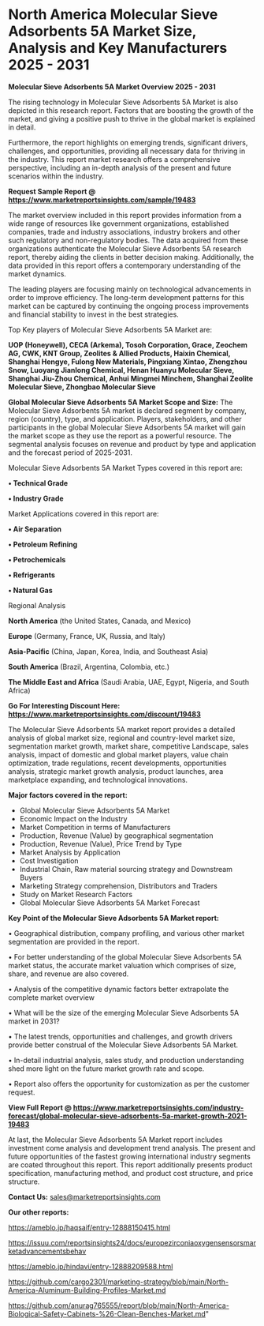 # North America Molecular Sieve Adsorbents 5A Market Size, Analysis and Key Manufacturers 2025 - 2031

<Strong> Molecular Sieve Adsorbents 5A Market Overview 2025 - 2031</strong>

The rising technology in Molecular Sieve Adsorbents 5A Market is also depicted in this research report. Factors that are boosting the growth of the market, and giving a positive push to thrive in the global market is explained in detail.

Furthermore, the report highlights on emerging trends, significant drivers, challenges, and opportunities, providing all necessary data for thriving in the industry. This report market research offers a comprehensive perspective, including an in-depth analysis of the present and future scenarios within the industry.

<strong>Request Sample Report @ <a href=https://www.marketreportsinsights.com/sample/19483>https://www.marketreportsinsights.com/sample/19483</a></strong>

The market overview included in this report provides information from a wide range of resources like government organizations, established companies, trade and industry associations, industry brokers and other such regulatory and non-regulatory bodies. The data acquired from these organizations authenticate the Molecular Sieve Adsorbents 5A research report, thereby aiding the clients in better decision making. Additionally, the data provided in this report offers a contemporary understanding of the market dynamics.

The leading players are focusing mainly on technological advancements in order to improve efficiency. The long-term development patterns for this market can be captured by continuing the ongoing process improvements and financial stability to invest in the best strategies.

Top Key players of Molecular Sieve Adsorbents 5A Market are:

<strong>UOP (Honeywell), CECA (Arkema), Tosoh Corporation, Grace, Zeochem AG, CWK, KNT Group, Zeolites & Allied Products, Haixin Chemical, Shanghai Hengye, Fulong New Materials, Pingxiang Xintao, Zhengzhou Snow, Luoyang Jianlong Chemical, Henan Huanyu Molecular Sieve, Shanghai Jiu-Zhou Chemical, Anhui Mingmei Minchem, Shanghai Zeolite Molecular Sieve, Zhongbao Molecular Sieve</strong>

<strong><b>Global Molecular Sieve Adsorbents 5A Market Scope and Size:</b></strong>
The Molecular Sieve Adsorbents 5A market is declared segment by company, region (country), type, and application. Players, stakeholders, and other participants in the global Molecular Sieve Adsorbents 5A market will gain the market scope as they use the report as a powerful resource. The segmental analysis focuses on revenue and product by type and application and the forecast period of 2025-2031.

Molecular Sieve Adsorbents 5A Market Types covered in this report are:

<strong>• Technical Grade

• Industry Grade</strong>

Market Applications covered in this report are:

<strong>• Air Separation

• Petroleum Refining

• Petrochemicals

• Refrigerants

• Natural Gas</strong> 

Regional Analysis

<strong>North America</strong> (the United States, Canada, and Mexico)

<strong>Europe</strong> (Germany, France, UK, Russia, and Italy)

<strong>Asia-Pacific</strong> (China, Japan, Korea, India, and Southeast Asia)

<strong>South America</strong> (Brazil, Argentina, Colombia, etc.)

<strong>The Middle East and Africa</strong> (Saudi Arabia, UAE, Egypt, Nigeria, and South Africa)

<strong>Go For Interesting Discount Here: <a href=https://www.marketreportsinsights.com/discount/19483>https://www.marketreportsinsights.com/discount/19483</a></strong>

The Molecular Sieve Adsorbents 5A market report provides a detailed analysis of global market size, regional and country-level market size, segmentation market growth, market share, competitive Landscape, sales analysis, impact of domestic and global market players, value chain optimization, trade regulations, recent developments, opportunities analysis, strategic market growth analysis, product launches, area marketplace expanding, and technological innovations.

<strong><b>Major factors covered in the report:</b></strong>
<ul>
  <li>Global Molecular Sieve Adsorbents 5A Market </li>
  <li>Economic Impact on the Industry</li>
  <li>Market Competition in terms of Manufacturers</li>
  <li>Production, Revenue (Value) by geographical segmentation</li>
  <li>Production, Revenue (Value), Price Trend by Type</li>
  <li>Market Analysis by Application</li>
  <li>Cost Investigation</li>
  <li>Industrial Chain, Raw material sourcing strategy and Downstream Buyers</li>
  <li>Marketing Strategy comprehension, Distributors and Traders</li>
  <li>Study on Market Research Factors</li>
  <li>Global Molecular Sieve Adsorbents 5A Market Forecast</li>
</ul>

<strong><b>Key Point of the Molecular Sieve Adsorbents 5A Market report:</b></strong>

• Geographical distribution, company profiling, and various other market segmentation are provided in the report.

• For better understanding of the global Molecular Sieve Adsorbents 5A market status, the accurate market valuation which comprises of size, share, and revenue are also covered.

• Analysis of the competitive dynamic factors better extrapolate the complete market overview

• What will be the size of the emerging Molecular Sieve Adsorbents 5A market in 2031?

• The latest trends, opportunities and challenges, and growth drivers provide better construal of the Molecular Sieve Adsorbents 5A Market.

• In-detail industrial analysis, sales study, and production understanding shed more light on the future market growth rate and scope.

• Report also offers the opportunity for customization as per the customer request.

<strong><b>View Full Report @ <a href=https://www.marketreportsinsights.com/industry-forecast/global-molecular-sieve-adsorbents-5a-market-growth-2021-19483>https://www.marketreportsinsights.com/industry-forecast/global-molecular-sieve-adsorbents-5a-market-growth-2021-19483</a></b></strong>


At last, the Molecular Sieve Adsorbents 5A Market report includes investment come analysis and development trend analysis. The present and future opportunities of the fastest growing international industry segments are coated throughout this report. This report additionally presents product specification, manufacturing method, and product cost structure, and price structure.

<strong>Contact Us:</strong>
sales@marketreportsinsights.com

<strong>Our other reports:</strong>

<a href=https://ameblo.jp/haqsaif/entry-12888150415.html>https://ameblo.jp/haqsaif/entry-12888150415.html</a>

<a href=https://issuu.com/reportsinsights24/docs/europezirconiaoxygensensorsmarketadvancementsbehav>https://issuu.com/reportsinsights24/docs/europezirconiaoxygensensorsmarketadvancementsbehav</a>

<a href=https://ameblo.jp/hindavi/entry-12888209588.html>https://ameblo.jp/hindavi/entry-12888209588.html</a>

<a href=https://github.com/cargo2301/marketing-strategy/blob/main/North-America-Aluminum-Building-Profiles-Market.md>https://github.com/cargo2301/marketing-strategy/blob/main/North-America-Aluminum-Building-Profiles-Market.md</a>

<a href=https://github.com/anurag765555/report/blob/main/North-America-Biological-Safety-Cabinets-%26-Clean-Benches-Market.md>https://github.com/anurag765555/report/blob/main/North-America-Biological-Safety-Cabinets-%26-Clean-Benches-Market.md</a>"
